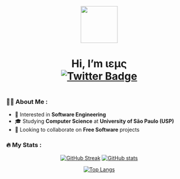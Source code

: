 <div id="header" align="center">
  <img src="https://media.giphy.com/media/M9gbBd9nbDrOTu1Mqx/giphy.gif" width="100"/>
  
  <h1>
    Hi, I’m ιεμς
    <div id="badges">
      <a href="https://twitter.com/Leug_">
        <img src="https://img.shields.io/badge/Twitter-blue?style=for-the-badge&logo=twitter&logoColor=white" alt="Twitter Badge"/>
      </a>
    </div>
  </h1>
  <img src="https://komarev.com/ghpvc/?username=Leuug&style=flat-square&color=blue" alt=""/>
</div>

### :man_technologist: About Me :

- 👀 Interested in **Software Engineering**
- 🎓 Studying **Computer Science** at **University of São Paulo (USP)**
- 💞️ Looking to collaborate on **Free Software** projects

### :fire: My Stats :

<div align="center">

  [![GitHub Streak](https://github-readme-streak-stats.herokuapp.com?user=Leuug&theme=midnight-purple)](https://git.io/streak-stats) [![GitHub stats](https://github-readme-stats.vercel.app/api?username=Leuug&layout=compact&theme=midnight-purple)](https://github.com/anuraghazra/github-readme-stats)

  [![Top Langs](https://github-readme-stats.vercel.app/api/top-langs/?username=Leuug&layout=compact&theme=midnight-purple)](https://github.com/anuraghazra/github-readme-stats)
</div
<!---
Leuug/Leuug is a ✨ special ✨ repository because its `README.md` (this file) appears on your GitHub profile.
You can click the Preview link to take a look at your changes.
--->
